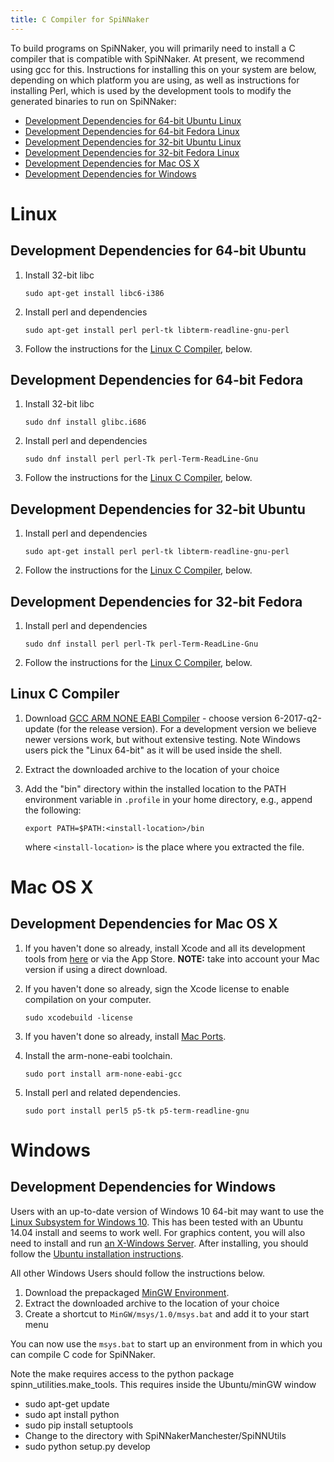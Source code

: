 ```yaml
---
title: C Compiler for SpiNNaker
---
```

To build programs on SpiNNaker, you will primarily need to install a C compiler that is compatible with SpiNNaker.  At present, we recommend using gcc for this.  Instructions for installing this on your system are below, depending on which platform you are using, as well as instructions for installing Perl, which is used by the development tools to modify the generated binaries to run on SpiNNaker:

 * [Development Dependencies for 64-bit Ubuntu Linux](#Ubuntu64Dev)
 * [Development Dependencies for 64-bit Fedora Linux](#Fedora64Dev)
 * [Development Dependencies for 32-bit Ubuntu Linux](#Ubuntu32Dev)
 * [Development Dependencies for 32-bit Fedora Linux](#Fedora32Dev)
 * [Development Dependencies for Mac OS X](#MacOSXDev)
 * [Development Dependencies for Windows](#WindowsDev)

# Linux

## <a name="Ubuntu64Dev"></a> Development Dependencies for 64-bit Ubuntu

1. Install 32-bit libc

       sudo apt-get install libc6-i386

1. Install perl and dependencies

       sudo apt-get install perl perl-tk libterm-readline-gnu-perl

1. Follow the instructions for the [Linux C Compiler](#LinuxC), below.

## <a name="Fedora64Dev"></a> Development Dependencies for 64-bit Fedora

1. Install 32-bit libc

       sudo dnf install glibc.i686

1. Install perl and dependencies

       sudo dnf install perl perl-Tk perl-Term-ReadLine-Gnu

1. Follow the instructions for the [Linux C Compiler](#LinuxC), below.

## <a name="Ubuntu32Dev"></a> Development Dependencies for 32-bit Ubuntu

1. Install perl and dependencies

       sudo apt-get install perl perl-tk libterm-readline-gnu-perl

1. Follow the instructions for the [Linux C Compiler](#LinuxC), below.

## <a name="Fedora32Dev"></a> Development Dependencies for 32-bit Fedora

1. Install perl and dependencies

       sudo dnf install perl perl-Tk perl-Term-ReadLine-Gnu

1. Follow the instructions for the [Linux C Compiler](#LinuxC), below.

## <a name="LinuxC"></a> Linux C Compiler

1. Download [GCC ARM NONE EABI Compiler](https://developer.arm.com/open-source/gnu-toolchain/gnu-rm/downloads/) - choose version 6-2017-q2-update (for the release version).  For a development version we believe newer versions work, but without extensive testing.
Note Windows users pick the "Linux 64-bit" as it will be used inside the shell.

1. Extract the downloaded archive to the location of your choice

1. Add the "bin" directory within the installed location to the PATH environment variable in `.profile` in your home directory, e.g., append the following:

       export PATH=$PATH:<install-location>/bin

   where `<install-location>` is the place where you extracted the file.

# Mac OS X

## <a name="MacOSXDev"></a> Development Dependencies for Mac OS X

1. If you haven't done so already, install Xcode and all its development tools from [here](https://developer.apple.com/xcode/downloads/) or via the App Store. **NOTE:** take into account your Mac version if using a direct download.

1. If you haven't done so already, sign the Xcode license to enable compilation on your computer.

       sudo xcodebuild -license

1. If you haven't done so already, install [Mac Ports](https://www.macports.org/install.php).

1. Install the arm-none-eabi toolchain.

       sudo port install arm-none-eabi-gcc

1. Install perl and related dependencies.

       sudo port install perl5 p5-tk p5-term-readline-gnu

# Windows

## <a name="WindowsDev"></a> Development Dependencies for Windows

Users with an up-to-date version of Windows 10 64-bit may want to use the [Linux Subsystem for Windows 10](https://msdn.microsoft.com/en-gb/commandline/wsl/install_guide?f=255&MSPPError=-2147217396).  This has been tested with an Ubuntu 14.04 install and seems to work well.
For graphics content, you will also need to install and run [an X-Windows Server](https://sourceforge.net/projects/xming/).
After installing, you should follow the [Ubuntu installation instructions](#Ubuntu64Dev).

All other Windows Users should follow the instructions below.

1. Download the prepackaged [MinGW Environment](https://github.com/SpiNNakerManchester/SpiNNakerManchester.github.io/releases/download/v1.0-win-dev/MinGW.zip).
1. Extract the downloaded archive to the location of your choice
1. Create a shortcut to `MinGW/msys/1.0/msys.bat` and add it to your start menu

You can now use the `msys.bat` to start up an environment from in which you can compile C code for SpiNNaker.

Note the make requires access to the python package spinn_utilities.make_tools.
This requires inside the Ubuntu/minGW window
- sudo apt-get update
- sudo apt install python
- sudo pip install setuptools
- Change to the directory with SpiNNakerManchester/SpiNNUtils
- sudo python setup.py develop
